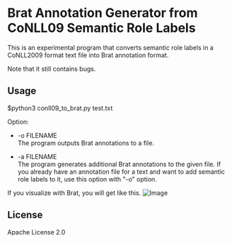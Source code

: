 # Brat Annotation Generator from CoNLL09 Semantic Role Labels
This is an experimental program that converts semantic role labels in a CoNLL2009 format text file into Brat annotation format.

Note that it still contains bugs.

## Usage
$python3 conll09\_to\_brat.py test.txt

Option:

- -o FILENAME  
The program outputs Brat annotations to a file.

- -a FILENAME  
The program generates additional Brat annotations to the given file. If you already have an annotation file for a text and want to add semantic role labels to it, use this option with "-o" option.


If you visualize with Brat, you will get like this.
![Image](https://i.imgur.com/Tcc9o2R.png "Sample")

## License
Apache License 2.0

